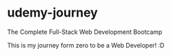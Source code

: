 # udemy-journey
The Complete Full-Stack Web Development Bootcamp

This is my journey form zero to be a Web Developer! :D
